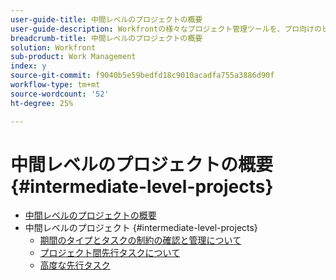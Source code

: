 ```yaml
---
user-guide-title: 中間レベルのプロジェクトの概要
user-guide-description: Workfrontの様々なプロジェクト管理ツールを、プロ向けのヒントやベストプラクティスと共に詳しく理解します。
breadcrumb-title: 中間レベルのプロジェクトの概要
solution: Workfront
sub-product: Work Management
index: y
source-git-commit: f9040b5e59bedfd18c9010acadfa755a3886d90f
workflow-type: tm+mt
source-wordcount: '52'
ht-degree: 25%

---
```




# 中間レベルのプロジェクトの概要 {#intermediate-level-projects}

+ [中間レベルのプロジェクトの概要](overview.md)
+ 中間レベルのプロジェクト {#intermediate-level-projects}
   + [期間のタイプとタスクの制約の確認と管理について](understand-and-manage-duration-types-and-task-constraints.md)
   + [プロジェクト間先行タスクについて](understand-cross-project-predecessors.md)
   + [高度な先行タスク](advanced-predecessors.md)

